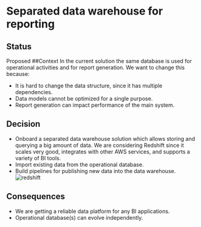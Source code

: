 # Separated data warehouse for reporting
## Status
Proposed
##Context
In the  current solution the same database is used for operational activities and for report generation. We want to change this because:
* It is hard to change the data structure, since it has multiple dependencies.
* Data models cannot be optimized for a single purpose.
* Report generation can impact performance of the main system.
## Decision
* Onboard a separated data warehouse solution which allows storing and querying a big amount of data. We are considering Redshift since it scales very good, integrates with other AWS services, and supports a variety of BI tools.
* Import existing data from the operational database.
* Build pipelines for publishing new data into the data warehouse.
![redshift](https://cdn.sisense.com/wp-content/uploads/aws-redshift-connector.png)
## Consequences
* We are getting a reliable data platform for any BI applications.
* Operational database(s) can evolve independently. 
